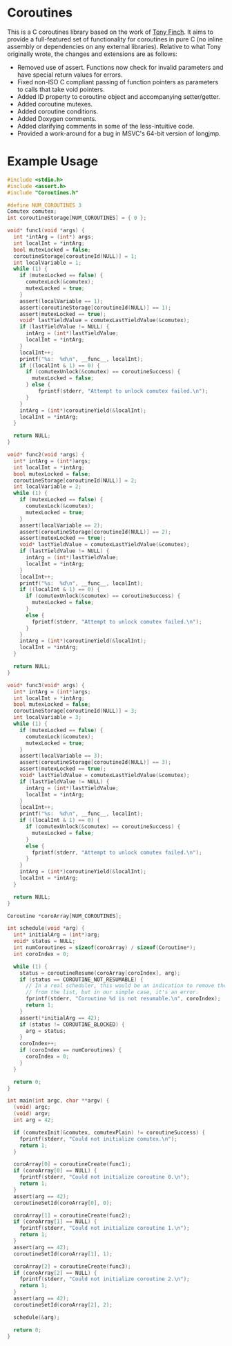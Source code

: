 # Coroutines
This is a C coroutines library based on the work of [Tony Finch](http://www.dotat.at/cgi/git/picoro.git).  It aims to provide a full-featured set of functionality for coroutines in pure C (no inline assembly or dependencies on any external libraries).  Relative to what Tony originally wrote, the changes and extensions are as follows:
* Removed use of assert.  Functions now check for invalid parameters and have special return values for errors.
* Fixed non-ISO C compliant passing of function pointers as parameters to calls that take void pointers.
* Added ID property to coroutine object and accompanying setter/getter.
* Added coroutine mutexes.
* Added coroutine conditions.
* Added Doxygen comments.
* Added clarifying comments in some of the less-intuitive code.
* Provided a work-around for a bug in MSVC's 64-bit version of longjmp.

# Example Usage
```C
#include <stdio.h>
#include <assert.h>
#include "Coroutines.h"

#define NUM_COROUTINES 3
Comutex comutex;
int coroutineStorage[NUM_COROUTINES] = { 0 };

void* func1(void *args) {
  int *intArg = (int*) args;
  int localInt = *intArg;
  bool mutexLocked = false;
  coroutineStorage[coroutineId(NULL)] = 1;
  int localVariable = 1;
  while (1) {
    if (mutexLocked == false) {
      comutexLock(&comutex);
      mutexLocked = true;
    }
    assert(localVariable == 1);
    assert(coroutineStorage[coroutineId(NULL)] == 1);
    assert(mutexLocked == true);
    void* lastYieldValue = comutexLastYieldValue(&comutex);
    if (lastYieldValue != NULL) {
      intArg = (int*)lastYieldValue;
      localInt = *intArg;
    }
    localInt++;
    printf("%s:  %d\n", __func__, localInt);
    if ((localInt & 1) == 0) {
      if (comutexUnlock(&comutex) == coroutineSuccess) {
        mutexLocked = false;
      } else {
          fprintf(stderr, "Attempt to unlock comutex failed.\n");
      }
    }
    intArg = (int*)coroutineYield(&localInt);
    localInt = *intArg;
  }

  return NULL;
}

void* func2(void *args) {
  int* intArg = (int*)args;
  int localInt = *intArg;
  bool mutexLocked = false;
  coroutineStorage[coroutineId(NULL)] = 2;
  int localVariable = 2;
  while (1) {
    if (mutexLocked == false) {
      comutexLock(&comutex);
      mutexLocked = true;
    }
    assert(localVariable == 2);
    assert(coroutineStorage[coroutineId(NULL)] == 2);
    assert(mutexLocked == true);
    void* lastYieldValue = comutexLastYieldValue(&comutex);
    if (lastYieldValue != NULL) {
      intArg = (int*)lastYieldValue;
      localInt = *intArg;
    }
    localInt++;
    printf("%s:  %d\n", __func__, localInt);
    if ((localInt & 1) == 0) {
      if (comutexUnlock(&comutex) == coroutineSuccess) {
        mutexLocked = false;
      }
      else {
        fprintf(stderr, "Attempt to unlock comutex failed.\n");
      }
    }
    intArg = (int*)coroutineYield(&localInt);
    localInt = *intArg;
  }

  return NULL;
}

void* func3(void* args) {
  int* intArg = (int*)args;
  int localInt = *intArg;
  bool mutexLocked = false;
  coroutineStorage[coroutineId(NULL)] = 3;
  int localVariable = 3;
  while (1) {
    if (mutexLocked == false) {
      comutexLock(&comutex);
      mutexLocked = true;
    }
    assert(localVariable == 3);
    assert(coroutineStorage[coroutineId(NULL)] == 3);
    assert(mutexLocked == true);
    void* lastYieldValue = comutexLastYieldValue(&comutex);
    if (lastYieldValue != NULL) {
      intArg = (int*)lastYieldValue;
      localInt = *intArg;
    }
    localInt++;
    printf("%s:  %d\n", __func__, localInt);
    if ((localInt & 1) == 0) {
      if (comutexUnlock(&comutex) == coroutineSuccess) {
        mutexLocked = false;
      }
      else {
        fprintf(stderr, "Attempt to unlock comutex failed.\n");
      }
    }
    intArg = (int*)coroutineYield(&localInt);
    localInt = *intArg;
  }

  return NULL;
}

Coroutine *coroArray[NUM_COROUTINES];

int schedule(void *arg) {
  int* initialArg = (int*)arg;
  void* status = NULL;
  int numCoroutines = sizeof(coroArray) / sizeof(Coroutine*);
  int coroIndex = 0;

  while (1) {
    status = coroutineResume(coroArray[coroIndex], arg);
    if (status == COROUTINE_NOT_RESUMABLE) {
      // In a real scheduler, this would be an indication to remove the routine
      // from the list, but in our simple case, it's an error.
      fprintf(stderr, "Coroutine %d is not resumable.\n", coroIndex);
      return 1;
    }
    assert(*initialArg == 42);
    if (status != COROUTINE_BLOCKED) {
      arg = status;
    }
    coroIndex++;
    if (coroIndex == numCoroutines) {
      coroIndex = 0;
    }
  }

  return 0;
}

int main(int argc, char **argv) {
  (void) argc;
  (void) argv;
  int arg = 42;

  if (comutexInit(&comutex, comutexPlain) != coroutineSuccess) {
    fprintf(stderr, "Could not initialize comutex.\n");
    return 1;
  }

  coroArray[0] = coroutineCreate(func1);
  if (coroArray[0] == NULL) {
    fprintf(stderr, "Could not initialize coroutine 0.\n");
    return 1;
  }
  assert(arg == 42);
  coroutineSetId(coroArray[0], 0);

  coroArray[1] = coroutineCreate(func2);
  if (coroArray[1] == NULL) {
    fprintf(stderr, "Could not initialize coroutine 1.\n");
    return 1;
  }
  assert(arg == 42);
  coroutineSetId(coroArray[1], 1);

  coroArray[2] = coroutineCreate(func3);
  if (coroArray[2] == NULL) {
    fprintf(stderr, "Could not initialize coroutine 2.\n");
    return 1;
  }
  assert(arg == 42);
  coroutineSetId(coroArray[2], 2);

  schedule(&arg);

  return 0;
}

```
